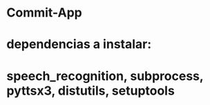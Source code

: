 # Commit-App

# dependencias a instalar:
# speech_recognition, subprocess, pyttsx3, distutils, setuptools